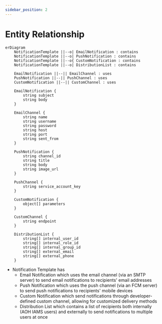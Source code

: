 ```yaml
---
sidebar_position: 2
---
```


# Entity Relationship

```mermaid
erDiagram
    NotificationTemplate ||--o| EmailNotification : contains
    NotificationTemplate ||--o| PushNotification : contains
    NotificationTemplate ||--o{ CustomNotification : contains
    NotificationTemplate ||--o| DistributionList : contains
    
    EmailNotification ||--|| EmailChannel : uses
    PushNotification ||--|| PushChannel : uses
    CustomNotification ||--|| CustomChannel : uses
    
    EmailNotification {
        string subject
        string body
    }
    
    EmailChannel {
        string name
        string username
        string password
        string host
        string port
        string sent_from
    }
    
    PushNotification {
        string channel_id
        string title
        string body
        string image_url
    }
    
    PushChannel {
        string service_account_key
    }

    CustomNotification {
        object[] parameters
    }
    
    CustomChannel {
        string endpoint
    }
    
    DistributionList {
        string[] internal_user_id
        string[] internal_role_id
        string[] internal_group_id
        string[] external_email
        string[] external_phone
    }
```

- Notification Template has
  - Email Notification which uses the email channel (via an SMTP server) to send email notifications to recipients' 
    email addresses
  - Push Notification which uses the push channel (via an FCM server) to send push notifications to recipients' mobile 
    devices
  - Custom Notification which send notifications through developer-defined custom channel, allowing for customized 
    delivery methods
  - Distribution List which contains a list of recipients both internally (AOH IAMS users) and externally to send 
    notifications to multiple users at once